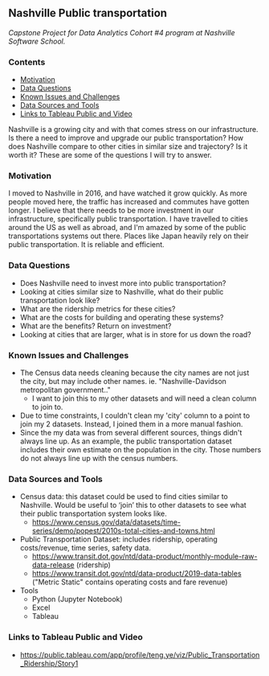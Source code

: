 ## **Nashville Public transportation**
*Capstone Project for Data Analytics Cohort #4 program at Nashville Software School.*

### **Contents**  
- [Motivation](#Motivation)
- [Data Questions](#Data-Questions)
- [Known Issues and Challenges](#Known-Issues-and-Challenges)
- [Data Sources and Tools](#Data-Sources-and-Tools)
- [Links to Tableau Public and Video](#Links-to-Tableau-Public-and-Video)

Nashville is a growing city and with that comes stress on our infrastructure. Is there a need to improve and upgrade our public transportation? How does Nashville compare to other cities in similar size and trajectory? Is it worth it? These are some of the questions I will try to answer.

### **Motivation**   
I moved to Nashville in 2016, and have watched it grow quickly. As more people moved here, the traffic has increased and commutes have gotten longer. I believe that there needs to be more investment in our infrastructure, specifically public transportation. I have travelled to cities around the US as well as abroad, and I'm amazed by some of the public transportations systems out there. Places like Japan heavily rely on their public transportation. It is reliable and efficient.

### **Data Questions**   
* Does Nashville need to invest more into public transportation?
* Looking at cities similar size to Nashville, what do their public transportation look like?
* What are the ridership metrics for these cities?
* What are the costs for building and operating these systems?
* What are the benefits? Return on investment?
* Looking at cities that are larger, what is in store for us down the road?

### **Known Issues and Challenges**   
* The Census data needs cleaning because the city names are not just the city, but may include other names. ie. "Nashville-Davidson metropolitan government.."
  * I want to join this to my other datasets and will need a clean column to join to.
* Due to time constraints, I couldn't clean my 'city' column to a point to join my 2 datasets. Instead, I joined them in a more manual fashion.
* Since the my data was from several different sources, things didn't always line up. As an example, the public transportation dataset includes their own estimate on the population in the city. Those numbers do not always line up with the census numbers.

### **Data Sources and Tools**  
* Census data: this dataset could be used to find cities similar to Nashville. Would be useful to ‘join’ this to other datasets to see what their public transportation system looks like.
    * https://www.census.gov/data/datasets/time-series/demo/popest/2010s-total-cities-and-towns.html
* Public Transportation Dataset: includes ridership, operating costs/revenue, time series, safety data.
    * https://www.transit.dot.gov/ntd/data-product/monthly-module-raw-data-release (ridership)
    * https://www.transit.dot.gov/ntd/data-product/2019-data-tables ("Metric Static" contains operating costs and fare revenue)
* Tools
  * Python (Jupyter Notebook)
  * Excel
  * Tableau

### **Links to Tableau Public and Video**
* https://public.tableau.com/app/profile/teng.ye/viz/Public_Transportation_Ridership/Story1
